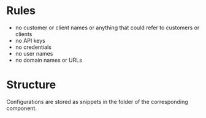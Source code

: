 # Rules
- no customer or client names or anything that could refer to customers or clients
- no API keys
- no credentials
- no user names
- no domain names or URLs

# Structure
Configurations are stored as snippets in the folder of the corresponding component.
